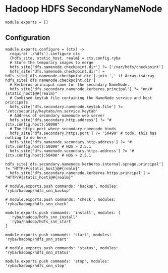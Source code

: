 
# Hadoop HDFS SecondaryNameNode 

    module.exports = []

## Configuration

    module.exports.configure = (ctx) ->
      require('./hdfs').configure ctx
      {hdfs_site, static_host, realm} = ctx.config.ryba
      # Store the temporary images to merge
      hdfs_site['dfs.namenode.checkpoint.dir'] ?= ['/var/hdfs/checkpoint']
      hdfs_site['dfs.namenode.checkpoint.dir'] = hdfs_site['dfs.namenode.checkpoint.dir'].join ',' if Array.isArray hdfs_site['dfs.namenode.checkpoint.dir']
      # Kerberos principal name for the secondary NameNode.
      hdfs_site['dfs.secondary.namenode.kerberos.principal'] ?= "nn/#{static_host}@#{realm}"
      # Combined keytab file containing the NameNode service and host principals.
      hdfs_site['dfs.secondary.namenode.keytab.file'] ?= '/etc/security/keytabs/nn.service.keytab'
      # Address of secondary namenode web server
      hdfs_site['dfs.secondary.http.address'] ?= "#{ctx.config.host}:50090"
      # The https port where secondary-namenode binds
      hdfs_site['dfs.secondary.https.port'] ?= '50490' # todo, this has nothing to do here
      hdfs_site['dfs.namenode.secondary.http-address'] ?= "#{ctx.config.host}:50090" # HDS > 2.5.1
      hdfs_site['dfs.namenode.secondary.https-address'] ?= "#{ctx.config.host}:50490" # HDS > 2.5.1
      hdfs_site['dfs.secondary.namenode.kerberos.internal.spnego.principal'] ?= "HTTP/#{static_host}@#{realm}"
      hdfs_site['dfs.secondary.namenode.kerberos.https.principal'] = "HTTP/#{static_host}@#{realm}"

    # module.exports.push commands: 'backup', modules: 'ryba/hadoop/hdfs_snn_backup'

    # module.exports.push commands: 'check', modules: 'ryba/hadoop/hdfs_snn_check'

    module.exports.push commands: 'install', modules: [
      'ryba/hadoop/hdfs_snn_install'
      'ryba/hadoop/hdfs_snn_start'
    ]

    module.exports.push commands: 'start', modules: 'ryba/hadoop/hdfs_snn_start'

    # module.exports.push commands: 'status', modules: 'ryba/hadoop/hdfs_snn_status'

    module.exports.push commands: 'stop', modules: 'ryba/hadoop/hdfs_snn_stop'



